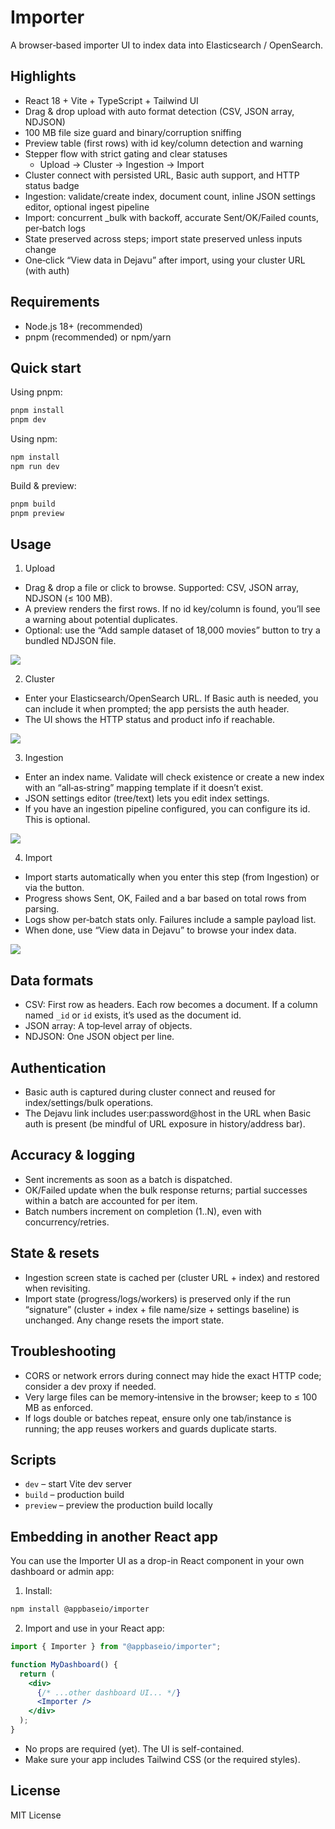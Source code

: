 # Importer

A browser‑based importer UI to index data into Elasticsearch / OpenSearch.

## Highlights

- React 18 + Vite + TypeScript + Tailwind UI
- Drag & drop upload with auto format detection (CSV, JSON array, NDJSON)
- 100 MB file size guard and binary/corruption sniffing
- Preview table (first rows) with id key/column detection and warning
- Stepper flow with strict gating and clear statuses
  - Upload → Cluster → Ingestion → Import
- Cluster connect with persisted URL, Basic auth support, and HTTP status badge
- Ingestion: validate/create index, document count, inline JSON settings editor, optional ingest pipeline
- Import: concurrent \_bulk with backoff, accurate Sent/OK/Failed counts, per‑batch logs
- State preserved across steps; import state preserved unless inputs change
- One‑click “View data in Dejavu” after import, using your cluster URL (with auth)

## Requirements

- Node.js 18+ (recommended)
- pnpm (recommended) or npm/yarn

## Quick start

Using pnpm:

```bash
pnpm install
pnpm dev
```

Using npm:

```bash
npm install
npm run dev
```

Build & preview:

```bash
pnpm build
pnpm preview
```

## Usage

1. Upload

- Drag & drop a file or click to browse. Supported: CSV, JSON array, NDJSON (≤ 100 MB).
- A preview renders the first rows. If no id key/column is found, you’ll see a warning about potential duplicates.
- Optional: use the “Add sample dataset of 18,000 movies” button to try a bundled NDJSON file.

![](https://i.postimg.cc/htX8DCFk/Screenshot-2025-09-06-at-1-39-13-PM.png)

2. Cluster

- Enter your Elasticsearch/OpenSearch URL. If Basic auth is needed, you can include it when prompted; the app persists the auth header.
- The UI shows the HTTP status and product info if reachable.

![](https://i.postimg.cc/yY4WgvZq/Screenshot-2025-09-06-at-1-57-37-PM.png)

3. Ingestion

- Enter an index name. Validate will check existence or create a new index with an “all‑as‑string” mapping template if it doesn’t exist.
- JSON settings editor (tree/text) lets you edit index settings.
- If you have an ingestion pipeline configured, you can configure its id. This is optional.

![](https://i.postimg.cc/0NmpmbyZ/Screenshot-2025-09-06-at-1-45-24-PM.png)

4. Import

- Import starts automatically when you enter this step (from Ingestion) or via the button.
- Progress shows Sent, OK, Failed and a bar based on total rows from parsing.
- Logs show per‑batch stats only. Failures include a sample payload list.
- When done, use “View data in Dejavu” to browse your index data.

![](https://i.postimg.cc/LX3LCwf1/Screenshot-2025-09-06-at-1-48-41-PM.png)

## Data formats

- CSV: First row as headers. Each row becomes a document. If a column named `_id` or `id` exists, it’s used as the document id.
- JSON array: A top‑level array of objects.
- NDJSON: One JSON object per line.

## Authentication

- Basic auth is captured during cluster connect and reused for index/settings/bulk operations.
- The Dejavu link includes user:password@host in the URL when Basic auth is present (be mindful of URL exposure in history/address bar).

## Accuracy & logging

- Sent increments as soon as a batch is dispatched.
- OK/Failed update when the bulk response returns; partial successes within a batch are accounted for per item.
- Batch numbers increment on completion (1..N), even with concurrency/retries.

## State & resets

- Ingestion screen state is cached per (cluster URL + index) and restored when revisiting.
- Import state (progress/logs/workers) is preserved only if the run “signature” (cluster + index + file name/size + settings baseline) is unchanged. Any change resets the import state.

## Troubleshooting

- CORS or network errors during connect may hide the exact HTTP code; consider a dev proxy if needed.
- Very large files can be memory‑intensive in the browser; keep to ≤ 100 MB as enforced.
- If logs double or batches repeat, ensure only one tab/instance is running; the app reuses workers and guards duplicate starts.

## Scripts

- `dev` – start Vite dev server
- `build` – production build
- `preview` – preview the production build locally

## Embedding in another React app

You can use the Importer UI as a drop-in React component in your own dashboard or admin app:

1. Install:

```bash
npm install @appbaseio/importer
```

2. Import and use in your React app:

```jsx
import { Importer } from "@appbaseio/importer";

function MyDashboard() {
  return (
    <div>
      {/* ...other dashboard UI... */}
      <Importer />
    </div>
  );
}
```

- No props are required (yet). The UI is self-contained.
- Make sure your app includes Tailwind CSS (or the required styles).

## License

MIT License

